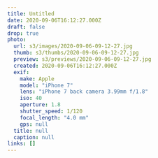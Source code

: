 ```yaml
---
title: Untitled
date: 2020-09-06T16:12:27.000Z
draft: false
drop: true
photo:
  url: s3/images/2020-09-06-09-12-27.jpg
  thumb: s3/thumbs/2020-09-06-09-12-27.jpg
  preview: s3/previews/2020-09-06-09-12-27.jpg
  created: 2020-09-06T16:12:27.000Z
  exif:
    make: Apple
    model: "iPhone 7"
    lens: "iPhone 7 back camera 3.99mm f/1.8"
    iso: 40
    aperture: 1.8
    shutter_speed: 1/120
    focal_length: "4.0 mm"
    gps: null
  title: null
  caption: null
links: []
---
```

